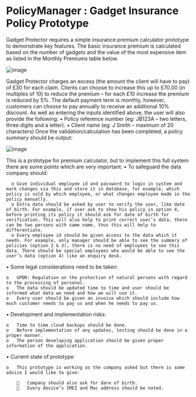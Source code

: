 # PolicyManager : Gadget Insurance Policy Prototype 


Gadget Protector requires a simple insurance premium calculator prototype to demonstrate key features.
The basic insurance premium is calculated based on the number of gadgets and the value of the most expensive item as listed in the Monthly Premiums table below.

![image](https://user-images.githubusercontent.com/79797338/174554668-0e19984e-9ebb-42af-81cc-836ab5a1a019.png)

Gadget Protector charges an excess (the amount the client will have to pay) of £30 for each claim.  Clients can choose to increase this up to £70.00 (in multiples of 10) to reduce the premium – for each £10 increase the premium is reduced by 5%.
The default payment term is monthly, however, customers can choose to pay annually to receive an additional 10% discount.
As well as entering the inputs identified above, the user will also provide the following:
•	Policy reference number (eg: JB123A – two letters, three digits and a letter).
•	Client name (eg: J Smith – maximum of 20 characters)
Once the validation/calculation has been completed, a policy summary should be output:

![image](https://user-images.githubusercontent.com/79797338/174555121-dc9f66a2-972b-4e8e-86ec-80107fb9b409.png)

 
 This is a prototype for premium calculator, but to implement this full system there are some points which are very important:
•	To safeguard the data company should:

      o	Give individual employee id and password to login in system and mark changes via this and store it in database, for example, which policy is sold by which employee, or what changes employee made in the policy manually.
      o	Extra data should be asked by user to verify the user, like date of birth. For example, if user ask to show his policy in option 4, before printing its policy it should ask for date of birth for verification. This will also help to print correct user’s data, there can be two persons with same name, thus this will help to differentiate.
      o	Every employee id should be given access to the data which it needs. For example, only manager should be able to see the summary of policies (option 2 & 3), there is no need of employees to see this data. There should be special employees who would be able to see the user’s data (option 4) like an enquiry desk.
      
•	Some legal considerations need to be taken:

    o	GPDR: Regulation on the protection of natural persons with regard to the processing of personal.
    o	The data should be updated time to time and user should be informed what data we need and how we will use it.
    o	Every user should be given an invoice which should include how much customer needs to pay us and when he needs to pay us.
    
•	Development and implementation risks:

    o	Time to time cloud backups should be done.
    o	Before implementation of any updates, testing should be done in a proper manner.
    o	The person developing application should be given proper information of the application.
    
•	Current state of prototype

    o	This prototype is working as the company asked but there is some advice I would like to give:
    
        	Company should also ask for dare of birth.
        	Every device’s IMEI and Mac address should be noted.
        
        



